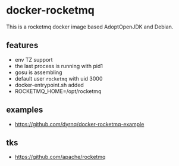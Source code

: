 # docker-rocketmq

This is a rocketmq docker image based AdoptOpenJDK and Debian.

## features

* env TZ support
* the last process is running with pid1
* gosu is assembling
* default user `rocketmq` with uid 3000
* docker-entrypoint.sh added
* ROCKETMQ_HOME=/opt/rocketmq

## examples

* <https://github.com/dyrnq/docker-rocketmq-example>

## tks

* <https://github.com/apache/rocketmq>
